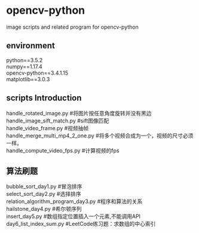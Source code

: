 # opencv-python
image scripts and related program for opencv-python
## environment
python==3.5.2  
numpy==1.17.4  
opencv-python==3.4.1.15  
matplotlib==3.0.3
## scripts Introduction
handle_rotated_image.py  #将图片按任意角度旋转并没有黑边  
handle_image_sift_match.py #sift图像匹配  
handle_video_frame.py #视频抽帧  
handle_merge_multi_mp4_2_one.py #将多个视频合成为一个，视频的尺寸必须一样。  
handle_compute_video_fps.py #计算视频的fps  
## 算法刷题
bubble_sort_day1.py #冒泡排序  
select_sort_day2.py #选择排序  
relation_algorithm_program_day3.py #程序和算法的关系  
hailstone_day4.py #希尔顿序列  
insert_day5.py #数组指定位置插入一个元素,不能调用API  
day6_list_index_sum.py #LeetCode练习题：求数组的中心索引

